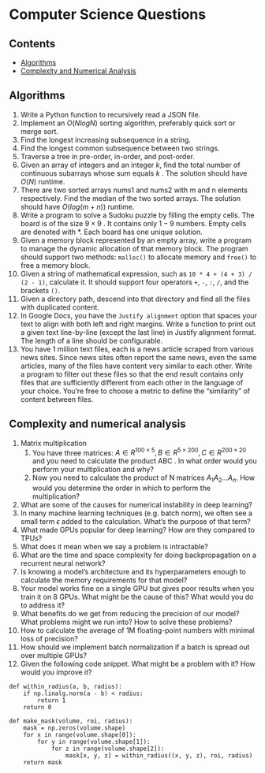 # Computer Science Questions

## Contents
- [Algorithms](#algorithms)
- [Complexity and Numerical Analysis](#complexity-and-numerical-analysis)


## Algorithms

1. Write a Python function to recursively read a JSON file.
2. Implement an  $O(NlogN)$  sorting algorithm, preferably quick sort or merge sort.
3. Find the longest increasing subsequence in a string.
4. Find the longest common subsequence between two strings.
5. Traverse a tree in pre-order, in-order, and post-order.
6. Given an array of integers and an integer $k$, find the total number of continuous subarrays whose sum equals $k$ . The solution should have $O(N)$  runtime.
7. There are two sorted arrays nums1  and nums2  with m  and n  elements respectively. Find the median of the two sorted arrays. The solution should have $O(log(m+n))$  runtime.
8. Write a program to solve a Sudoku puzzle by filling the empty cells. The board is of the size  $9×9$ . It contains only $1-9$ numbers. Empty cells are denoted with *. Each board has one unique solution.
9. Given a memory block represented by an empty array, write a program to manage the dynamic allocation of that memory block. The program should support two methods: `malloc()` to allocate memory and `free()` to free a memory block.
10. Given a string of mathematical expression, such as `10 * 4 + (4 + 3) / (2 - 1)`, calculate it. It should support four operators `+`, `-`, `:`, `/`, and the brackets `()`.
11. Given a directory path, descend into that directory and find all the files with duplicated content.
12. In Google Docs, you have the `Justify alignment` option that spaces your text to align with both left and right margins. Write a function to print out a given text line-by-line (except the last line) in Justify alignment format. The length of a line should be configurable.
13. You have 1 million text files, each is a news article scraped from various news sites. Since news sites often report the same news, even the same articles, many of the files have content very similar to each other. Write a program to filter out these files so that the end result contains only files that are sufficiently different from each other in the language of your choice. You’re free to choose a metric to define the “similarity” of content between files.


## Complexity and numerical analysis

1. Matrix multiplication
    1. You have three matrices: $A∈R^{100×5},B∈R^{5×200},C∈R^{200×20}$  and you need to calculate the product ABC . In what order would you perform your multiplication and why?
    1. Now you need to calculate the product of N  matrices $A_1A_2...A_n$. How would you determine the order in which to perform the multiplication?
2. What are some of the causes for numerical instability in deep learning?
3. In many machine learning techniques (e.g. batch norm), we often see a small term  $ϵ$  added to the calculation. What’s the purpose of that term?
4. What made GPUs popular for deep learning? How are they compared to TPUs?
5. What does it mean when we say a problem is intractable?
6. What are the time and space complexity for doing backpropagation on a recurrent neural network?
7. Is knowing a model’s architecture and its hyperparameters enough to calculate the memory requirements for that model?
8. Your model works fine on a single GPU but gives poor results when you train it on 8 GPUs. What might be the cause of this? What would you do to address it?
9. What benefits do we get from reducing the precision of our model? What problems might we run into? How to solve these problems?
10. How to calculate the average of 1M floating-point numbers with minimal loss of precision?
11. How should we implement batch normalization if a batch is spread out over multiple GPUs?
12. Given the following code snippet. What might be a problem with it? How would you improve it?
```
def within_radius(a, b, radius):
    if np.linalg.norm(a - b) < radius:
        return 1
    return 0

def make_mask(volume, roi, radius):
    mask = np.zeros(volume.shape)
    for x in range(volume.shape[0]):
        for y in range(volume.shape[1]):
            for z in range(volume.shape[2]):
                mask[x, y, z] = within_radius((x, y, z), roi, radius)
    return mask
```